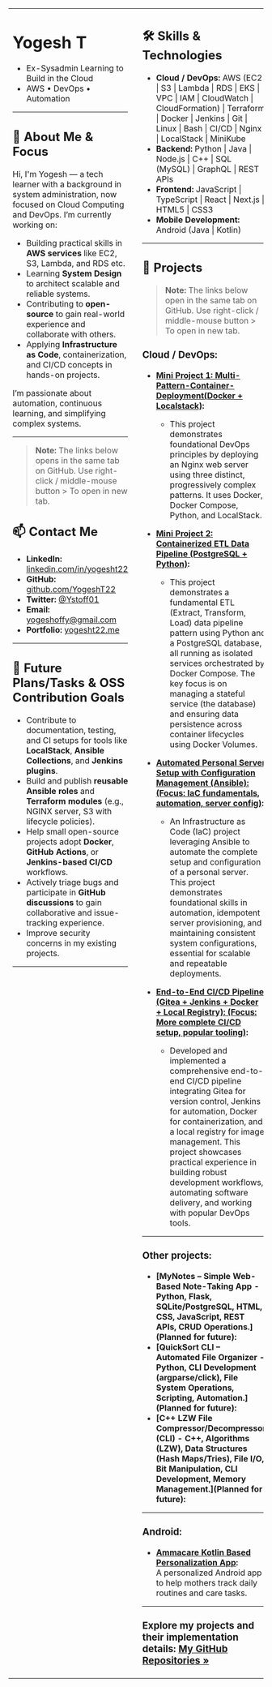 <table width="100%">
<tr>
<td width="45%" valign="top">

<!-- LEFT COLUMN: ABOUT, INTRO, CONTACT -->

# Yogesh T
* Ex-Sysadmin Learning to Build in the Cloud  
* AWS • DevOps • Automation 

---

## 👋 About Me & Focus

Hi, I'm Yogesh — a tech learner with a background in system administration, now focused on Cloud Computing and DevOps. I’m currently working on:

* Building practical skills in **AWS services** like EC2, S3, Lambda, and RDS etc.  
* Learning **System Design** to architect scalable and reliable systems.  
* Contributing to **open-source** to gain real-world experience and collaborate with others.  
* Applying **Infrastructure as Code**, containerization, and CI/CD concepts in hands-on projects.

I’m passionate about automation, continuous learning, and simplifying complex systems.

---

> **Note:** The links below opens in the same tab on GitHub. Use right-click / middle-mouse button > To open in new tab.

## 📫 Contact Me

* **LinkedIn:** [linkedin.com/in/yogesht22](https://linkedin.com/in/yogesht22)  
* **GitHub:** [github.com/YogeshT22](https://github.com/YogeshT22)  
* **Twitter:** [@Ystoff01](https://twitter.com/Ystoff01)  
* **Email:** [yogeshoffy@gmail.com](mailto:yogeshoffy@gmail.com)  
* **Portfolio:** [yogesht22.me](https://yogesht22.me)
---

## 🔭 Future Plans/Tasks & OSS Contribution Goals

- Contribute to documentation, testing, and CI setups for tools like **LocalStack**, **Ansible Collections**, and **Jenkins plugins**.
- Build and publish **reusable Ansible roles** and **Terraform modules** (e.g., NGINX server, S3 with lifecycle policies).
- Help small open-source projects adopt **Docker**, **GitHub Actions**, or **Jenkins-based CI/CD** workflows.
- Actively triage bugs and participate in **GitHub discussions** to gain collaborative and issue-tracking experience.
- Improve security concerns in my existing projects.

---
</td>
<td width="55%" valign="top" style="padding-left: 20px;">


<!-- RIGHT COLUMN: SKILLS, PROJECTS -->

## 🛠️ Skills & Technologies


*  **Cloud / DevOps:**
   AWS (EC2 | S3 | Lambda | RDS | EKS | VPC | IAM | CloudWatch | CloudFormation) | Terraform | Docker | Jenkins | Git | Linux | Bash | CI/CD | Nginx | LocalStack | MiniKube
*  **Backend:**
   Python | Java | Node.js | C++ | SQL (MySQL) | GraphQL | REST APIs
*  **Frontend:**
   JavaScript | TypeScript | React | Next.js | HTML5 | CSS3
*  **Mobile Development:**
   Android (Java | Kotlin)
---

## 🚀 Projects

> **Note:** The links below open in the same tab on GitHub. Use right-click / middle-mouse button > To open in new tab.

### Cloud / DevOps:

* **[Mini Project 1: Multi-Pattern-Container-Deployment(Docker + Localstack)](https://github.com/YogeshT22/Multi-Pattern-Container-Deployment):**
    * This project demonstrates foundational DevOps principles by deploying an Nginx web server using three distinct, progressively complex patterns. It uses Docker, Docker Compose, Python, and LocalStack.
 
* **[Mini Project 2: Containerized ETL Data Pipeline (PostgreSQL + Python)](https://github.com/YogeshT22/local-docker-data-pipeline):**
    * This project demonstrates a fundamental ETL (Extract, Transform, Load) data pipeline pattern using Python and a PostgreSQL database, all running as isolated services orchestrated by Docker Compose. The key focus is on managing a stateful service (the database) and ensuring data persistence across container lifecycles using Docker Volumes.

* **[Automated Personal Server Setup with Configuration Management (Ansible): (Focus: IaC fundamentals, automation, server config)](https://github.com/YogeshT22/project-1-ansible-server):**  
    * An Infrastructure as Code (IaC) project leveraging Ansible to automate the complete setup and configuration of a personal server. This project demonstrates foundational skills in automation, idempotent server provisioning, and maintaining consistent system configurations, essential for scalable and repeatable deployments.

* **[End-to-End CI/CD Pipeline (Gitea + Jenkins + Docker + Local Registry): (Focus: More complete CI/CD setup, popular tooling)](https://github.com/YogeshT22/end-to-end-ci-cd-jenkins-docker):**  
    * Developed and implemented a comprehensive end-to-end CI/CD pipeline integrating Gitea for version control, Jenkins for automation, Docker for containerization, and a local registry for image management. This project showcases practical experience in building robust development workflows, automating software delivery, and working with popular DevOps tools.
---

### Other projects:

* **[MyNotes – Simple Web-Based Note-Taking App - Python, Flask, SQLite/PostgreSQL, HTML, CSS, JavaScript, REST APIs, CRUD Operations.](Planned for future):**
* **[QuickSort CLI – Automated File Organizer - Python, CLI Development (argparse/click), File System Operations, Scripting, Automation.](Planned for future):**
* **[C++ LZW File Compressor/Decompressor (CLI) - C++, Algorithms (LZW), Data Structures (Hash Maps/Tries), File I/O, Bit Manipulation, CLI Development, Memory Management.](Planned for future):**
---

### Android:

* **[Ammacare Kotlin Based Personalization App](https://github.com/YogeshT22/Ammacare-Kotlin-Android-App):**  
  A personalized Android app to help mothers track daily routines and care tasks.
---
### **Explore my projects and their implementation details:** [My GitHub Repositories »](https://github.com/YogeshT22?tab=repositories)

</td>
</tr>
</table>
